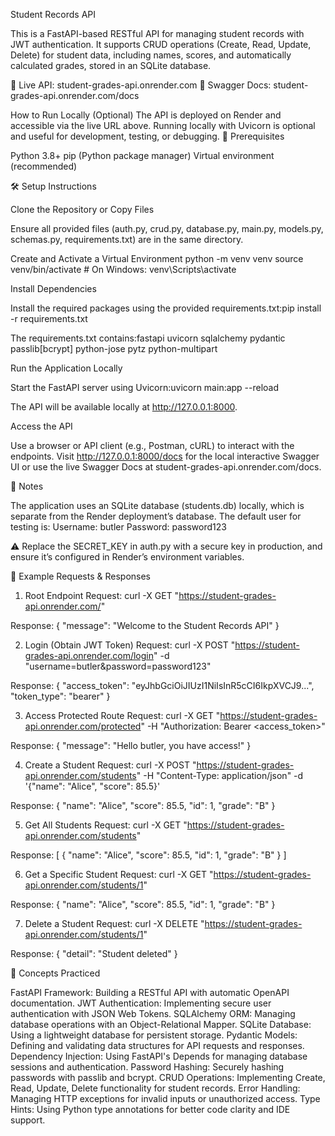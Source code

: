 Student Records API
  
This is a FastAPI-based RESTful API for managing student records with JWT authentication. It supports CRUD operations (Create, Read, Update, Delete) for student data, including names, scores, and automatically calculated grades, stored in an SQLite database.

🚀 Live API: student-grades-api.onrender.com
📄 Swagger Docs: student-grades-api.onrender.com/docs

How to Run Locally (Optional)
The API is deployed on Render and accessible via the live URL above. Running locally with Uvicorn is optional and useful for development, testing, or debugging.
🔧 Prerequisites

Python 3.8+
pip (Python package manager)
Virtual environment (recommended)

🛠️ Setup Instructions

Clone the Repository or Copy Files

Ensure all provided files (auth.py, crud.py, database.py, main.py, models.py, schemas.py, requirements.txt) are in the same directory.


Create and Activate a Virtual Environment
python -m venv venv
source venv/bin/activate  # On Windows: venv\Scripts\activate


Install Dependencies

Install the required packages using the provided requirements.txt:pip install -r requirements.txt


The requirements.txt contains:fastapi
uvicorn
sqlalchemy
pydantic
passlib[bcrypt]
python-jose
pytz
python-multipart




Run the Application Locally

Start the FastAPI server using Uvicorn:uvicorn main:app --reload


The API will be available locally at http://127.0.0.1:8000.


Access the API

Use a browser or API client (e.g., Postman, cURL) to interact with the endpoints.
Visit http://127.0.0.1:8000/docs for the local interactive Swagger UI or use the live Swagger Docs at student-grades-api.onrender.com/docs.



📝 Notes

The application uses an SQLite database (students.db) locally, which is separate from the Render deployment’s database.
The default user for testing is:
Username: butler
Password: password123


⚠️ Replace the SECRET_KEY in auth.py with a secure key in production, and ensure it’s configured in Render’s environment variables.

🌟 Example Requests & Responses
1. Root Endpoint
Request:
curl -X GET "https://student-grades-api.onrender.com/"

Response:
{
  "message": "Welcome to the Student Records API"
}

2. Login (Obtain JWT Token)
Request:
curl -X POST "https://student-grades-api.onrender.com/login" -d "username=butler&password=password123"

Response:
{
  "access_token": "eyJhbGciOiJIUzI1NiIsInR5cCI6IkpXVCJ9...",
  "token_type": "bearer"
}

3. Access Protected Route
Request:
curl -X GET "https://student-grades-api.onrender.com/protected" -H "Authorization: Bearer <access_token>"

Response:
{
  "message": "Hello butler, you have access!"
}

4. Create a Student
Request:
curl -X POST "https://student-grades-api.onrender.com/students" -H "Content-Type: application/json" -d '{"name": "Alice", "score": 85.5}'

Response:
{
  "name": "Alice",
  "score": 85.5,
  "id": 1,
  "grade": "B"
}

5. Get All Students
Request:
curl -X GET "https://student-grades-api.onrender.com/students"

Response:
[
  {
    "name": "Alice",
    "score": 85.5,
    "id": 1,
    "grade": "B"
  }
]

6. Get a Specific Student
Request:
curl -X GET "https://student-grades-api.onrender.com/students/1"

Response:
{
  "name": "Alice",
  "score": 85.5,
  "id": 1,
  "grade": "B"
}

7. Delete a Student
Request:
curl -X DELETE "https://student-grades-api.onrender.com/students/1"

Response:
{
  "detail": "Student deleted"
}

🧠 Concepts Practiced

FastAPI Framework: Building a RESTful API with automatic OpenAPI documentation.
JWT Authentication: Implementing secure user authentication with JSON Web Tokens.
SQLAlchemy ORM: Managing database operations with an Object-Relational Mapper.
SQLite Database: Using a lightweight database for persistent storage.
Pydantic Models: Defining and validating data structures for API requests and responses.
Dependency Injection: Using FastAPI's Depends for managing database sessions and authentication.
Password Hashing: Securely hashing passwords with passlib and bcrypt.
CRUD Operations: Implementing Create, Read, Update, Delete functionality for student records.
Error Handling: Managing HTTP exceptions for invalid inputs or unauthorized access.
Type Hints: Using Python type annotations for better code clarity and IDE support.
